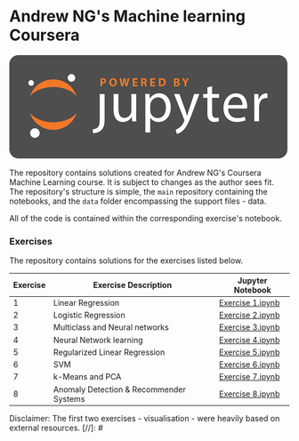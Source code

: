 # Andrew NG's Machine learning Coursera

[!["Powered by Jupyter"](images/powered_by_logo.png)](https://jupyter.org/)

The repository contains solutions created for Andrew NG's Coursera Machine Learning course. It is subject to changes as the author sees fit.
The repository's structure is simple, the `main` repository containing the notebooks, and the `data` folder encompassing the support files - data.


All of the code is contained within the corresponding exercise's notebook.

### Exercises

The repository contains solutions for the exercises listed below.

| Exercise | Exercise Description | Jupyter Notebook |
| ------ | ------ | ------ |
| 1 | Linear Regression | [Exercise 1.ipynb][PlEx1] |
| 2 | Logistic Regression | [Exercise 2.ipynb][PlEx2] |
| 3 | Multiclass and Neural networks | [Exercise 3.ipynb][PlEx3] |
| 4 | Neural Network learning | [Exercise 4.ipynb][PlEx4] |
| 5 | Regularized Linear Regression | [Exercise 5.ipynb][PlEx5] |
| 6 | SVM | [Exercise 6.ipynb][PlEx6] |
| 7 | k-Means and PCA | [Exercise 7.ipynb][PlEx7] |
| 8 | Anomaly Detection & Recommender Systems | [Exercise 8.ipynb][PlEx8] |

Disclaimer: The first two exercises - visualisation - were heavily based on external resources.
[//]: # 

   [PlEx1]: <Exercise_1.ipynb>
   [PlEx2]: <Exercise_2.ipynb>
   [PlEx3]: <Exercise_3.ipynb>
   [PlEx4]: <Exercise_4.ipynb>
   [PlEx5]: <Exercise_5.ipynb>
   [PlEx6]: <Exercise_6.ipynb>
   [PlEx7]: <Exercise_7.ipynb>
   [PlEx8]: <Exercise_8.ipynb>
